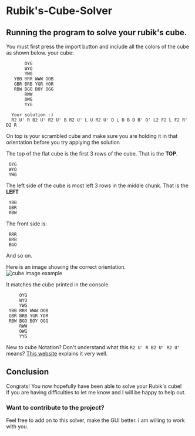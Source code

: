 # Rubik's-Cube-Solver

## Running the program to solve your rubik's cube.

You must first press the import button and include all the colors of the cube as shown below.
     your cube: 

           OYG
           WYO
           YWG
       YBB RRR WWW OOB
       GBR BRB YGR YOR
       RBW BGO BOY OGG
           RWW
           OWG
           YYG
     
      Your solution :) 
      R2 U' R B2 U' R2 U' B R2 U' L U R2 U' D L D B D B' D' L2 F2 L F2 R' D2 R 


On top is your scrambled cube and make sure you are holding it in that orientation before you try applying the solution

The top of the flat cube is the first 3 rows of the cube. That is the **TOP**.  
    
     OYG
     WYO
     YWG 
 
The left side of the cube is most left 3 rows in the middle chunk. That is the **LEFT**

     YBB
     GBR
     RBW 

The front side is: 

     RRR
     BRB
     BGO 
     
And so on. 

Here is an image showing the correct orientation.  
![cube image example](https://github.com/HaginCodes/3x3x3-Rubiks-Cube-Solver/blob/master/images%20for%20readMe/explain%20sides.jpg?raw=true)  

It matches the cube printed in the console

         OYG
         WYO
         YWG
     YBB RRR WWW OOB
     GBR BRB YGR YOR
     RBW BGO BOY OGG
         RWW
         OWG
         YYG

New to cube Notation? Don't understand what this `R2 U' R B2 U' R2 U'` means?
[This website](https://ruwix.com/the-rubiks-cube/notation/) explains it very well.

## Conclusion
Congrats! You now hopefully have been able to solve your Rubik's cube!  
If you are having difficulties to let me know and I will be happy to help out.

### Want to contribute to the project? 
Feel free to add on to this solver, make the GUI better. I am willing to work with you.

